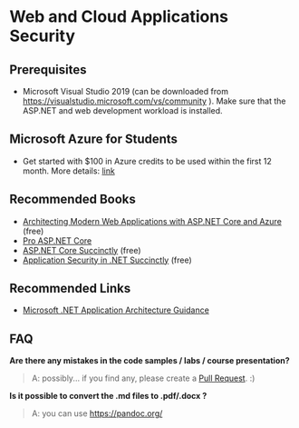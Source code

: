 # Web and Cloud Applications Security

## Prerequisites
- Microsoft Visual Studio 2019 (can be downloaded from https://visualstudio.microsoft.com/vs/community ). Make sure that the ASP.NET and web development workload is installed.

## Microsoft Azure for Students
- Get started with $100 in Azure credits to be used within the first 12 month. More details: [link](https://azure.microsoft.com/en-us/free/students/)

## Recommended Books
- [Architecting Modern Web Applications with ASP.NET Core and Azure](https://blogs.msdn.microsoft.com/dotnet/2017/08/09/web-apps-aspnetcore-architecture-guidance/) (free)
- [Pro ASP.NET Core](https://www.apress.com/us/book/9781484254394)
- [ASP.NET Core Succinctly](https://www.syncfusion.com/succinctly-free-ebooks/asp-net-core-3-1-succinctly) (free)
- [Application Security in .NET Succinctly](https://www.syncfusion.com/succinctly-free-ebooks/application-security-in-net-succinctly) (free)

## Recommended Links
- [Microsoft .NET Application Architecture Guidance](https://www.microsoft.com/net/learn/architecture)

## FAQ

**Are there any mistakes in the code samples / labs / course presentation?**

>A: possibly... if you find any, please create a [Pull Request](https://help.github.com/articles/about-pull-requests/). :)

**Is it possible to convert the .md files to .pdf/.docx ?**

>A: you can use https://pandoc.org/
